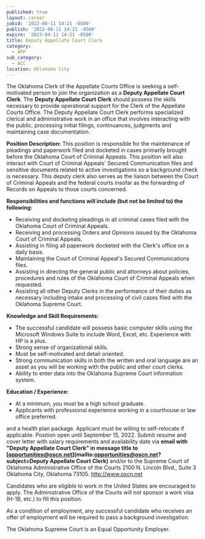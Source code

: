```yaml
---
published: true
layout: career
jobid: '2022-08-11 14:21 -0500'
publish: '2022-08-11 14:21 -0500'
expire: '2023-04-11 14:21 -0500'
title: Deputy Appellate Court Clerk
category:
  - APP
sub_category:
  - ACC
location: Oklahoma City
---
```

The Oklahoma Clerk of the Appellate Courts Office is seeking a self-motivated person
to join the organization as a **Deputy Appellate Court Clerk**. The **Deputy Appellate
Court Clerk** should possess the skills necessary to provide operational support for the
Clerk of the Appellate Courts Office. The Deputy Appellate Court Clerk performs
specialized clerical and administrative work in an office that involves interacting with
the public, processing initial filings, continuances, judgments and maintaining case
documentation.

**Position Description:** This position is responsible for the maintenance of pleadings and
paperwork filed and docketed in cases primarily brought before the Oklahoma Court of
Criminal Appeals. This position will also interact with Court of Criminal Appeals'
Secured Communication files and sensitive documents related to active investigations
so a background check is necessary. This deputy clerk also serves as the liaison between
the Court of Criminal Appeals and the federal courts insofar as the forwarding of
Records on Appeals to those courts concerned.

**Responsibilities and functions will include (but not be limited to) the following:**
- Receiving and docketing pleadings in all criminal cases filed with the Oklahoma
Court of Criminal Appeals.
- Receiving and processing Orders and Opinions issued by the Oklahoma Court of
Criminal Appeals.
- Assisting in filing all paperwork docketed with the Clerk's office on a daily basis.
- Maintaining the Court of Criminal Appeal's Secured Communications files.
- Assisting in directing the general public and attorneys about policies, procedures
and rules of the Oklahoma Court of Criminal Appeals when requested.
- Assisting all other Deputy Clerks in the performance of their duties as necessary
including intake and processing of civil cases filed with the Oklahoma Supreme
Court.

**Knowledge and Skill Requirements:**
- The successful candidate will possess basic computer skills using the Microsoft
Windows Suite to include Word, Excel, etc. Experience with HP is a plus.
- Strong sense of organizational skills.
- Must be self-motivated and detail oriented.
- Strong communication skills in both the written and oral language are an asset
as you will be working with the public and other court clerks.
- Ability to enter data into the Oklahoma Supreme Court information system.

**Education / Experience:**
- At a minimum, you must be a high school graduate.
- Applicants with professional experience working in a courthouse or law office
preferred.

and a health plan package. Applicant must be willing to self-relocate if
applicable. Position open until September 15, 2022. Submit resume and cover letter
with salary requirements and availability date via <b>email with "Deputy Appellate
Court Clerk" in message title to [opportunities@oscn.net](mailto:opportunities@oscn.net?subject=Deputy Appellate Court Clerk)</b> and/or to the Supreme Court
of Oklahoma Administrative Office of the Courts 2100 N. Lincoln Blvd., Suite 3
Oklahoma City, Oklahoma 73105. http://www.oscn.net

Candidates who are eligible to work in the United States are encouraged to apply. The
Administrative Office of the Courts will not sponsor a work visa (H-1B, etc.) to fill this
position.

As a condition of employment, any successful candidate who receives an offer of
employment will be required to pass a background investigation.

The Oklahoma Supreme Court is an Equal Opportunity Employer.
